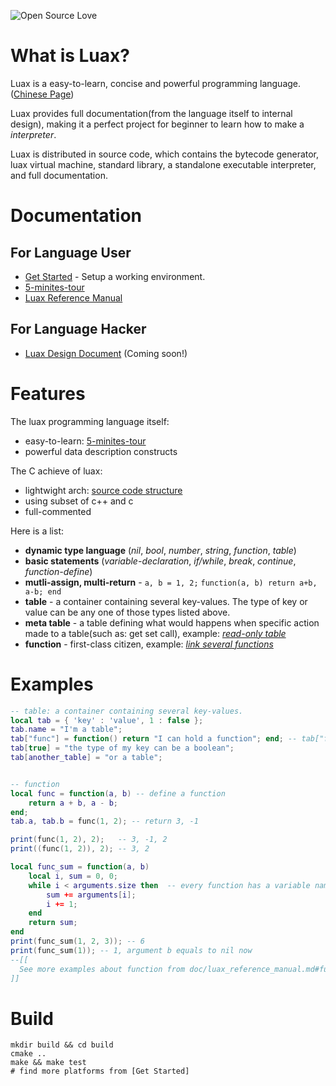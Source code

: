 ![Open Source Love](https://badges.frapsoft.com/os/mit/mit.svg?v=102)

# What is Luax?

 Luax is a easy-to-learn, concise and powerful programming language. ([Chinese Page](./doc/doc-zh/README.md))

 Luax provides full documentation(from the language itself to internal design), making it a perfect project for beginner to learn how to make a *interpreter*.

 Luax is distributed in source code, which contains the bytecode generator, luax virtual machine, standard library, a standalone executable interpreter, and full documentation.


# Documentation

## For Language User

 + [Get Started](./doc/get-started.md) - Setup a working environment.
 + [5-minites-tour](./doc/5-minites-tour.md)
 + [Luax Reference Manual](./doc/luax_reference_manual.md)

## For Language Hacker

 + [Luax Design Document](./doc/luax_design_document.md)  (Coming soon!)


# Features

The luax programming language itself:
 + easy-to-learn: [5-minites-tour](./doc/5-minites-tour.md)
 + powerful data description constructs

The C achieve of luax:
 + lightwight arch: [source code structure](./doc/source_code_structure.md)
 + using subset of c++ and c
 + full-commented

 Here is a list:
  + **dynamic type language** (*nil*, *bool*, *number*, *string*, *function*, *table*)
  + **basic statements** (*variable-declaration*, *if/while*, *break*, *continue*, *function-define*)
  + **mutli-assign, multi-return**  - `a, b = 1, 2;` `function(a, b) return a+b, a-b; end`
  + **table**  - a container containing several key-values. The type of key or value can be any one of those types listed above.
  + **meta table**  - a table defining what would happens when specific action made to a table(such as: get set call), example: [*read-only table*](https://github.com/morrow1nd/luax/blob/master/doc/luax_reference_manual.md#meta-table) 
  + **function**  - first-class citizen, example: [*link several functions*](https://github.com/morrow1nd/luax/blob/master/doc/luax_reference_manual.md#function) 




# Examples

```lua
-- table: a container containing several key-values.
local tab = { 'key' : 'value', 1 : false };
tab.name = "I'm a table";
tab["func"] = function() return "I can hold a function"; end; -- tab["func"] equals to tab.func
tab[true] = "the type of my key can be a boolean";
tab[another_table] = "or a table";


-- function
local func = function(a, b) -- define a function
    return a + b, a - b;
end;
tab.a, tab.b = func(1, 2); -- return 3, -1

print(func(1, 2), 2);   -- 3, -1, 2
print((func(1, 2)), 2); -- 3, 2

local func_sum = function(a, b)
    local i, sum = 0, 0;
    while i < arguments.size then  -- every function has a variable named arguments
        sum += arguments[i];
        i += 1;
    end
    return sum;
end
print(func_sum(1, 2, 3)); -- 6
print(func_sum(1)); -- 1, argument b equals to nil now
--[[ 
  See more examples about function from doc/luax_reference_manual.md#function
]]
```


# Build

```shell
mkdir build && cd build
cmake ..
make && make test
# find more platforms from [Get Started]
```
